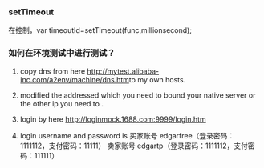 ### setTimeout
在控制，var timeoutId=setTimeout(func,millionsecond);

### 如何在环境测试中进行测试？
1. copy dns from here <http://mytest.alibaba-inc.com/a2env/machine/dns.htm>to my own hosts.

2. modified the addressed which you need to bound your native server or the other ip you need to .
3. login by here <http://loginmock.1688.com:9999/login.htm>
4. login username and password is 
买家账号 edgarfree（登录密码：1111112，支付密码：11111）
卖家账号 edgartp（登录密码：1111112，支付密码：111111）

